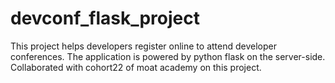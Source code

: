 # devconf_flask_project
This project helps developers register online to attend developer conferences. The application is powered by python flask on the server-side.
Collaborated with cohort22 of moat academy on this project.
